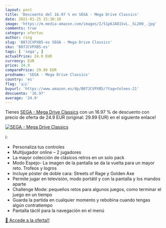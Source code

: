 ```yaml
---
layout: post
title: 'Descuento del 16.97 % en SEGA - Mega Drive Classics'
date: 2021-01-25 15:30:10
image: 'https://m.media-amazon.com/images/I/51p6JA81SvL._SL200_.jpg'
comments: true
category: ofertas
author: ring
slug: 'B07JCVPXB5-es SEGA - Mega Drive Classics'
sku: 'B07JCVPXB5-es'
tags: [ 'sega', ]
actualPrice: 24.9 EUR
currency: EUR
price: 24.9
comparePrice: 29.99 EUR
prodname: 'SEGA - Mega Drive Classics'
country: 'es'
flag: '🇪🇸'
buyurl: 'https://www.amazon.es/dp/B07JCVPXB5/?tag=tolees-21'
descuento: '16.97'
average: '24.9'
---
```


Tienes [SEGA - Mega Drive Classics](https://www.amazon.es/dp/B07JCVPXB5/?tag=tolees-21) con un 16.97 % de descuento con precio de oferta de 24.9 EUR (original: 29.99 EUR) en el siguiente enlace!

[![SEGA - Mega Drive Classics](https://m.media-amazon.com/images/I/51p6JA81SvL._SL200_.jpg)](https://www.amazon.es/dp/B07JCVPXB5/?tag=tolees-21)

ℹ️:

- Personaliza tus controles
- Multijugador online – 2 jugadores
- La mayor colección de clásicos retros en un solo pack
- Modo Espejo- La imagen de la pantalla se da la vuelta para un mayor reto. Trofeos y logros
- Incluye póster de doble cara: Streets of Rage y Golden Axe
- Permite jugar en televisión, modo portátil y con la pantalla y los mandos aparte
- Challenge Mode: pequeños retos para algunos juegos, como terminar el juego en un tiempo
- Guarda la partida en cualquier momento y rebobina cuando tengas algún contratiempo
- Pantalla táctil para la navegación en el menú

[🛒 Accede a la oferta!!](https://www.amazon.es/dp/B07JCVPXB5/?tag=tolees-21)
